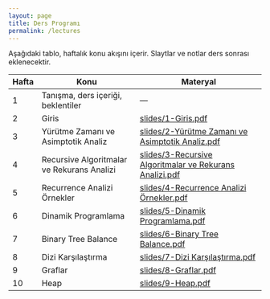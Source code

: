 ```yaml
---
layout: page
title: Ders Programı
permalink: /lectures
---
```


Aşağıdaki tablo, haftalık konu akışını içerir. Slaytlar ve notlar ders sonrası eklenecektir.

| Hafta | Konu | Materyal |
|---|---|---|
| 1 | Tanışma, ders içeriği, beklentiler | — |
| 2 | Giris| [slides/1-Giris.pdf](#) |
| 3 | Yürütme Zamanı ve Asimptotik Analiz  | [slides/2-Yürütme Zamanı ve Asimptotik Analiz.pdf](#) |
| 4 | Recursive Algoritmalar ve Rekurans Analizi | [slides/3-Recursive Algoritmalar ve Rekurans Analizi.pdf](#) |
| 5 | Recurrence Analizi Örnekler| [slides/4-Recurrence Analizi Örnekler.pdf](#) |
| 6 | Dinamik Programlama| [slides/5-Dinamik Programlama.pdf](#) |
| 7 | Binary Tree Balance | [slides/6-Binary Tree Balance.pdf](#) |
| 8 | Dizi Karşılaştırma| [slides/7-Dizi Karşılaştırma.pdf](#) |
| 9 | Graflar| [slides/8-Graflar.pdf](#) |
| 10 | Heap | [slides/9-Heap.pdf](#) |

